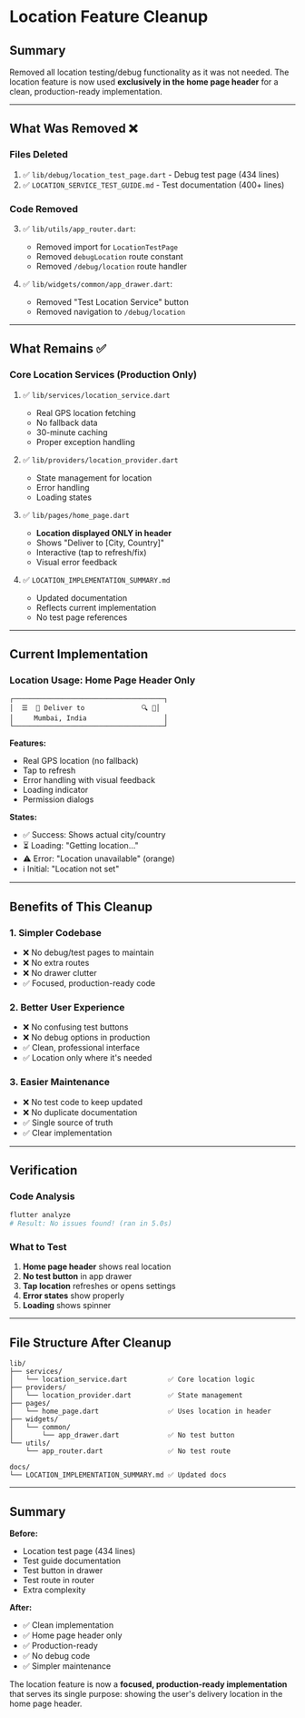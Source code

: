 # Location Feature Cleanup

## Summary
Removed all location testing/debug functionality as it was not needed. The location feature is now used **exclusively in the home page header** for a clean, production-ready implementation.

---

## What Was Removed ❌

### Files Deleted
1. ✅ `lib/debug/location_test_page.dart` - Debug test page (434 lines)
2. ✅ `LOCATION_SERVICE_TEST_GUIDE.md` - Test documentation (400+ lines)

### Code Removed
3. ✅ `lib/utils/app_router.dart`:
   - Removed import for `LocationTestPage`
   - Removed `debugLocation` route constant
   - Removed `/debug/location` route handler

4. ✅ `lib/widgets/common/app_drawer.dart`:
   - Removed "Test Location Service" button
   - Removed navigation to `/debug/location`

---

## What Remains ✅

### Core Location Services (Production Only)
1. ✅ `lib/services/location_service.dart`
   - Real GPS location fetching
   - No fallback data
   - 30-minute caching
   - Proper exception handling

2. ✅ `lib/providers/location_provider.dart`
   - State management for location
   - Error handling
   - Loading states

3. ✅ `lib/pages/home_page.dart`
   - **Location displayed ONLY in header**
   - Shows "Deliver to [City, Country]"
   - Interactive (tap to refresh/fix)
   - Visual error feedback

4. ✅ `LOCATION_IMPLEMENTATION_SUMMARY.md`
   - Updated documentation
   - Reflects current implementation
   - No test page references

---

## Current Implementation

### Location Usage: Home Page Header Only

```
┌─────────────────────────────────────┐
│  ☰  📍 Deliver to              🔍 🛒│
│     Mumbai, India                   │
└─────────────────────────────────────┘
```

**Features:**
- Real GPS location (no fallback)
- Tap to refresh
- Error handling with visual feedback
- Loading indicator
- Permission dialogs

**States:**
- ✅ Success: Shows actual city/country
- ⏳ Loading: "Getting location..."
- ⚠️ Error: "Location unavailable" (orange)
- ℹ️ Initial: "Location not set"

---

## Benefits of This Cleanup

### 1. **Simpler Codebase**
- ❌ No debug/test pages to maintain
- ❌ No extra routes
- ❌ No drawer clutter
- ✅ Focused, production-ready code

### 2. **Better User Experience**
- ❌ No confusing test buttons
- ❌ No debug options in production
- ✅ Clean, professional interface
- ✅ Location only where it's needed

### 3. **Easier Maintenance**
- ❌ No test code to keep updated
- ❌ No duplicate documentation
- ✅ Single source of truth
- ✅ Clear implementation

---

## Verification

### Code Analysis
```bash
flutter analyze
# Result: No issues found! (ran in 5.0s)
```

### What to Test
1. **Home page header** shows real location
2. **No test button** in app drawer
3. **Tap location** refreshes or opens settings
4. **Error states** show properly
5. **Loading** shows spinner

---

## File Structure After Cleanup

```
lib/
├── services/
│   └── location_service.dart          ✅ Core location logic
├── providers/
│   └── location_provider.dart         ✅ State management
├── pages/
│   └── home_page.dart                 ✅ Uses location in header
├── widgets/
│   └── common/
│       └── app_drawer.dart            ✅ No test button
└── utils/
    └── app_router.dart                ✅ No test route

docs/
└── LOCATION_IMPLEMENTATION_SUMMARY.md ✅ Updated docs
```

---

## Summary

**Before:**
- Location test page (434 lines)
- Test guide documentation
- Test button in drawer
- Test route in router
- Extra complexity

**After:**
- ✅ Clean implementation
- ✅ Home page header only
- ✅ Production-ready
- ✅ No debug code
- ✅ Simpler maintenance

The location feature is now a **focused, production-ready implementation** that serves its single purpose: showing the user's delivery location in the home page header.
